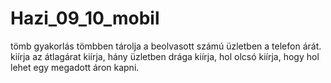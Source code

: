 # Hazi_09_10_mobil
tömb gyakorlás
tömbben tárolja a beolvasott számú üzletben a telefon árát.
kiírja az átlagárat
kiírja, hány üzletben drága
kiírja, hol olcsó
kiírja, hogy hol lehet egy megadott áron kapni.

